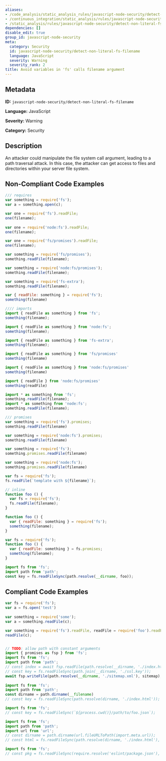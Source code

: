 ```yaml
---
aliases:
- /code_analysis/static_analysis_rules/javascript-node-security/detect-non-literal-fs-filename
- /continuous_integration/static_analysis/rules/javascript-node-security/detect-non-literal-fs-filename
- /static_analysis/rules/javascript-node-security/detect-non-literal-fs-filename
dependencies: []
disable_edit: true
group_id: javascript-node-security
meta:
  category: Security
  id: javascript-node-security/detect-non-literal-fs-filename
  language: JavaScript
  severity: Warning
  severity_rank: 2
title: Avoid variables in 'fs' calls filename argument
---
```

<!--  SOURCED FROM https://github.com/DataDog/datadog-static-analyzer-rule-docs -->


## Metadata
**ID:** `javascript-node-security/detect-non-literal-fs-filename`

**Language:** JavaScript

**Severity:** Warning

**Category:** Security

## Description
An attacker could manipulate the file system call argument, leading to a path traversal attack. In this case, the attacker can get access to files and directories within your server file system.

## Non-Compliant Code Examples
```javascript
/// requires
var something = require('fs');
var a = something.open(c);

var one = require('fs').readFile;
one(filename);
         
var one = require('node:fs').readFile;
one(filename);

var one = require('fs/promises').readFile;
one(filename);

var something = require('fs/promises');
something.readFile(filename);

var something = require('node:fs/promises');
something.readFile(filename);

var something = require('fs-extra');
something.readFile(filename);

var { readFile: something } = require('fs');
something(filename)

//// imports
import { readFile as something } from 'fs';
something(filename);

import { readFile as something } from 'node:fs';
something(filename);

import { readFile as something } from 'fs-extra';
something(filename);

import { readFile as something } from 'fs/promises'
something(filename)

import { readFile as something } from 'node:fs/promises'
something(filename)

import { readFile } from 'node:fs/promises'
something(readFile)

import * as something from 'fs';
something.readFile(filename);
import * as something from 'node:fs';
something.readFile(filename);

/// promises
var something = require('fs').promises;
something.readFile(filename)

var something = require('node:fs').promises;
something.readFile(filename)

var something = require('fs');
something.promises.readFile(filename)

var something = require('node:fs');
something.promises.readFile(filename)

var fs = require('fs');
fs.readFile(`template with ${filename}`);

// inline
function foo () {
  var fs = require('fs');
  fs.readFile(filename);
}

function foo () {
  var { readFile: something } = require('fs');
  something(filename);
}

var fs = require('fs');
function foo () {
  var { readFile: something } = fs.promises;
  something(filename);
}

import fs from 'fs';
import path from 'path';
const key = fs.readFileSync(path.resolve(__dirname, foo));
```

## Compliant Code Examples
```javascript
var fs = require('fs');
var a = fs.open('test')
         
var something = require('some');
var a = something.readFile(c);

var something = require('fs').readFile, readFile = require('foo').readFile;
readFile(c);


// TODO: allow path with constant arguments
import { promises as fsp } from 'fs';
import fs from 'fs';
import path from 'path';
// const index = await fsp.readFile(path.resolve(__dirname, './index.html'), 'utf-8');
// const key = fs.readFileSync(path.join(__dirname, './ssl.key'));
await fsp.writeFile(path.resolve(__dirname, './sitemap.xml'), sitemap);
  
import fs from 'fs';
import path from 'path';
const dirname = path.dirname(__filename)
// const key = fs.readFileSync(path.resolve(dirname, './index.html'));

import fs from 'fs';
// const key = fs.readFileSync(`${process.cwd()}/path/to/foo.json`);

import fs from 'fs';
import path from 'path';
import url from 'url';
// const dirname = path.dirname(url.fileURLToPath(import.meta.url));
// const html = fs.readFileSync(path.resolve(dirname, './index.html'), 'utf-8');

import fs from 'fs';
// const pkg = fs.readFileSync(require.resolve('eslint/package.json'), 'utf-8');
```
